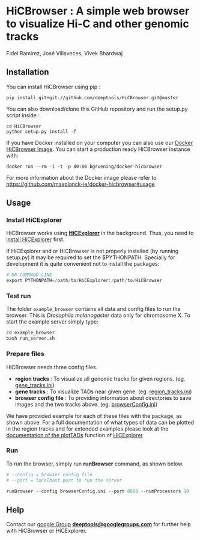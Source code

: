 # HiCBrowser : A simple web browser to visualize Hi-C and other genomic tracks

Fidel Ramirez, José Villaveces, Vivek Bhardwaj  

## Installation

You can install HiCBrowser using pip :

```
pip install git+git://github.com/deeptools/HiCBrowser.git@master
```

You can also download/clone this GitHub repository and run the setup.py script inside :

```
cd HiCBrowser
python setup.py install -f
```

If you have Docker installed on your computer you can also use our [Docker HiCBrowser Image](https://github.com/maxplanck-ie/docker-hicbrowser). You can start a production ready HiCBrowser instance with:

```
docker run --rm -i -t -p 80:80 bgruening/docker-hicbrowser
```

For more information about the Docker image please refer to https://github.com/maxplanck-ie/docker-hicbrowser#usage


## Usage

### Install HiCExplorer

HiCBrowser works using [**HiCExplorer**](http://hicexplorer.readthedocs.io/en/latest/) in the background. Thus, you need to [install HiCExplorer](http://hicexplorer.readthedocs.io/en/latest/content/installation.html) first.

If HiCExplorer and or HiCBrowser is not properly installed (by running setup.py) it may be required to set the $PYTHONPATH. Specially for development it is quite convenient not to install the packages:


```python
# ON COMMAND LINE
export PYTHONPATH=/path/to/HiCExplorer:/path/to/HiCBrowser
```

### Test run

The folder `example_browser` contains all data and config files to run the browser. This is _Drosophila melanogaster_ data only for chromosome X. To start the example server simply type:

```r
cd example_browser
bash run_server.sh
```

### Prepare files

HiCBrowser needs three config files.

+ **region tracks** : To visualize all genomic tracks for given regions. (eg. [gene_tracks.ini](./gene_tracks.ini))
+ **gene tracks** : To visualize TADs near given gene. (eg. [region_tracks.ini](./region_tracks.ini))
+ **browser config file** : To providing information about directories to save images and the two tracks above. (eg. [browserConfig.ini](./browserConfig.ini))

We have provided example for each of these files with the package, as shown above. For a full documentation of what types of data can be plotted in the region tracks 
and for extended examples please look at the [documentation of the plotTADs](http://hicexplorer.readthedocs.io/en/latest/content/tools/hicPlotTADs.html) 
function of [HiCExplorer](http://hicexplorer.readthedocs.io/en/latest/)  


### Run

To run the browser, simply run **runBrowser** command, as shown below.

        

```r
# --config = browser config file
# --port = localhost port to run the server

runBrowser --config browserConfig.ini --port 8888 --numProcessors 10 
```

## Help

Contact our [google Group](https://groups.google.com/forum/#!forum/deeptools) **deeptools@googlegroups.com** for further help with HiCBrowser or HiCExplorer.

